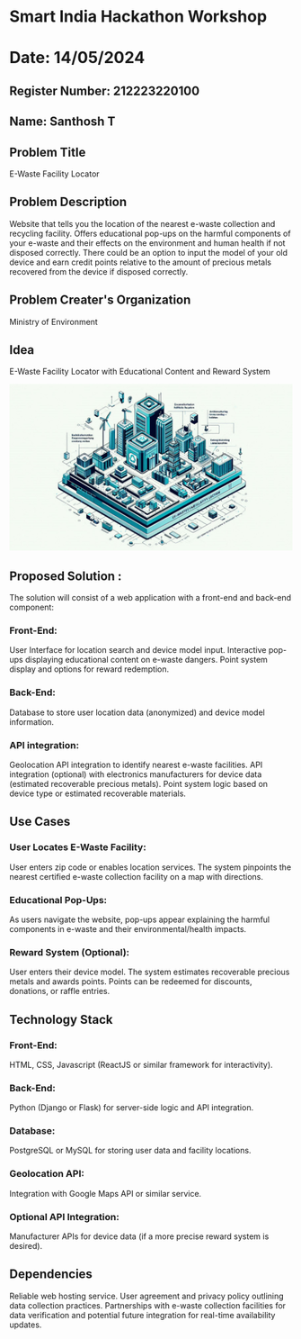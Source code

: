 # Smart India Hackathon Workshop
# Date: 14/05/2024
## Register Number: 212223220100
## Name: Santhosh T
## Problem Title
E-Waste Facility Locator
## Problem Description
Website that tells you the location of the nearest e-waste collection and recycling facility. Offers educational pop-ups on the harmful components of your e-waste and their effects on the environment and human health if not disposed correctly. There could be an option to input the model of your old device and earn credit points relative to the amount of precious metals recovered from the device if disposed correctly.
## Problem Creater's Organization
Ministry of Environment

## Idea
E-Waste Facility Locator with Educational Content and Reward System

![alt text](image-1.png)

## Proposed Solution :
The solution will consist of a web application with a front-end and back-end component:

### Front-End:
User Interface for location search and device model input.
Interactive pop-ups displaying educational content on e-waste dangers.
Point system display and options for reward redemption.
### Back-End:
Database to store user location data (anonymized) and device model information.
### API integration:
Geolocation API integration to identify nearest e-waste facilities.
API integration (optional) with electronics manufacturers for device data (estimated recoverable precious metals).
Point system logic based on device type or estimated recoverable materials.


## Use Cases
### User Locates E-Waste Facility:
 User enters zip code or enables location services. The system pinpoints the nearest certified e-waste collection facility on a map with directions.
### Educational Pop-Ups: 
As users navigate the website, pop-ups appear explaining the harmful components in e-waste and their environmental/health impacts.
### Reward System (Optional): 
User enters their device model. The system estimates recoverable precious metals and awards points. Points can be redeemed for discounts, donations, or raffle entries.


## Technology Stack
### Front-End:
 HTML, CSS, Javascript (ReactJS or similar framework for interactivity).
### Back-End:
 Python (Django or Flask) for server-side logic and API integration.
### Database: 
PostgreSQL or MySQL for storing user data and facility locations.
### Geolocation API:
 Integration with Google Maps API or similar service.
### Optional API Integration:
 Manufacturer APIs for device data (if a more precise reward system is desired).


## Dependencies
Reliable web hosting service.
User agreement and privacy policy outlining data collection practices.
Partnerships with e-waste collection facilities for data verification and potential future integration for real-time availability updates.

